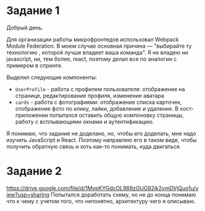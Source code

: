 # Задание 1

Добрый день.

Для организации работы микрофронтедов использовал Webpack Module Federation.
В моем случае основная причина — "выбирайте ту технологию , которой лучше владеет ваша команда".
Я не владею ни javascript, ни, тем более, react, поэтому делал все по аналогии с примером в спринте.

Выделил следующие компоненты:
- `UserProfile` - работа с профилем пользователя: отображение на странице, редактирование профиля, изменение аватара
- `cards` - работа с фотографиями: отображение списка карточек, отображение фото по клику, лайки, добавление и удаление.
В хост-приложении попытался оставить общую компоновку страницы, работу с всплывающими окнами и аутентификацию.


Я понимаю, что задание не доделано, но, чтобы его доделать, мне надо изучить JavaScript и React.
Поэтому направляю его в таком виде, чтобы получить обратную связь и хоть как-то понимать, куда двигаться.



# Задание 2
https://drive.google.com/file/d/1MvpKYGdcOL989zGUG82jk2vmDVjQuo1u/view?usp=sharing
Попытался доработать схему, но не до конца понимаю что к чему с учетом того, что непонятно, архитектуру чего я описываю.
